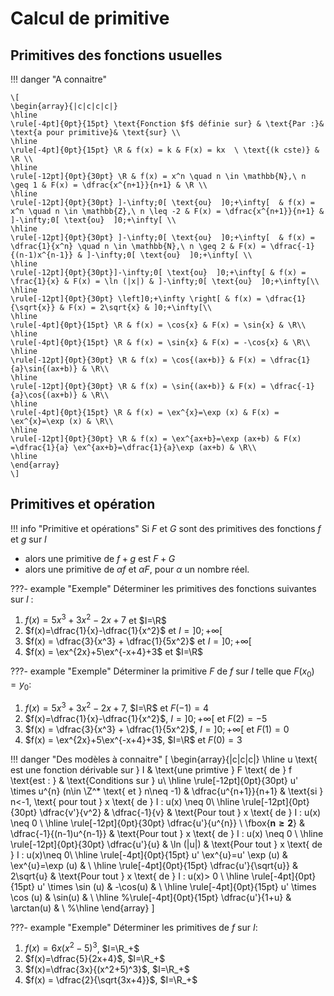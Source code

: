 # Calcul de primitive

## Primitives des fonctions usuelles

!!! danger "A connaitre"

    \[
    \begin{array}{|c|c|c|c|}
    \hline
    \rule[-4pt]{0pt}{15pt} \text{Fonction $f$ définie sur} & \text{Par :}& \text{a pour primitive}& \text{sur} \\
    \hline
    \rule[-4pt]{0pt}{15pt} \R & f(x) = k & F(x) = kx  \ \text{(k cste)} & \R \\
    \hline
    \rule[-12pt]{0pt}{30pt} \R & f(x) = x^n \quad n \in \mathbb{N},\ n \geq 1 & F(x) = \dfrac{x^{n+1}}{n+1} & \R \\
    \hline
    \rule[-12pt]{0pt}{30pt} ]-\infty;0[ \text{ou}  ]0;+\infty[  & f(x) = x^n \quad n \in \mathbb{Z},\ n \leq -2 & F(x) = \dfrac{x^{n+1}}{n+1} & ]-\infty;0[ \text{ou}  ]0;+\infty[ \\
    \hline
    \rule[-12pt]{0pt}{30pt} ]-\infty;0[ \text{ou}  ]0;+\infty[  & f(x) = \dfrac{1}{x^n} \quad n \in \mathbb{N},\ n \geq 2 & F(x) = \dfrac{-1}{(n-1)x^{n-1}} & ]-\infty;0[ \text{ou}  ]0;+\infty[ \\
    \hline
    \rule[-12pt]{0pt}{30pt}]-\infty;0[ \text{ou}  ]0;+\infty[ & f(x) = \frac{1}{x} & F(x) = \ln (|x|) & ]-\infty;0[ \text{ou}  ]0;+\infty[\\
    \hline
    \rule[-12pt]{0pt}{30pt} \left]0;+\infty \right[ & f(x) = \dfrac{1}{\sqrt{x}} & F(x) = 2\sqrt{x} & ]0;+\infty[\\
    \hline
    \rule[-4pt]{0pt}{15pt} \R & f(x) = \cos{x} & F(x) = \sin{x} & \R\\
    \hline
    \rule[-4pt]{0pt}{15pt} \R & f(x) = \sin{x} & F(x) = -\cos{x} & \R\\
    \hline
    \rule[-12pt]{0pt}{30pt} \R & f(x) = \cos{(ax+b)} & F(x) = \dfrac{1}{a}\sin{(ax+b)} & \R\\
    \hline
    \rule[-12pt]{0pt}{30pt} \R & f(x) = \sin{(ax+b)} & F(x) = \dfrac{-1}{a}\cos{(ax+b)} & \R\\
    \hline
    \rule[-4pt]{0pt}{15pt} \R & f(x) = \ex^{x}=\exp (x) & F(x) = \ex^{x}=\exp (x) & \R\\
    \hline
    \rule[-12pt]{0pt}{30pt} \R & f(x) = \ex^{ax+b}=\exp (ax+b) & F(x) =\dfrac{1}{a} \ex^{ax+b}=\dfrac{1}{a}\exp (ax+b) & \R\\
    \hline
    \end{array}
    \]


## Primitives et opération

!!! info "Primitive et opérations"
    Si $F$ et $G$ sont des primitives des fonctions $f$ et $g$ sur $I$
    <ul>
    <li> alors une primitive de $f+g$ est $F+G$</li>
    <li> alors une primitive de $\alpha f$ et $\alpha F$, pour $\alpha$ un nombre réel.</li>
    </ul>

???- example "Exemple"
    Déterminer les primitives des fonctions suivantes sur $I$ :
    <ol>
    <li> $f(x)=5x^3+3x^2-2x+7$ et $I=\R$</li>
    <li> $f(x)=\dfrac{1}{x}-\dfrac{1}{x^2}$ et $I=]0 ; +\infty[$</li>
    <li> $f(x) = \dfrac{3}{x^3} + \dfrac{1}{5x^2}$ et $I=]0 ; +\infty[$</li>
    <li> $f(x) = \ex^{2x}+5\ex^{-x+4}+3$ et $I=\R$</li>
    </ol>


???- example "Exemple"
    Déterminer la primitive $F$ de $f$ sur $I$ telle que $F(x_0)=y_0$:
    <ol>
    </li>
    <li> $f(x)=5x^3+3x^2-2x+7$, $I=\R$ et $F(-1)=4$
    </li>
    <li> $f(x)=\dfrac{1}{x}-\dfrac{1}{x^2}$, $I=]0 ; +\infty[$  et $F(2)=-5$
    </li>
    <li> $f(x) = \dfrac{3}{x^3} + \dfrac{1}{5x^2}$, $I=]0 ; +\infty[$  et $F(1)=0$
    </li>
    <li> $f(x) = \ex^{2x}+5\ex^{-x+4}+3$, $I=\R$  et $F(0)=3$
    </li>
    </ol>


!!! danger "Des modèles à connaitre"
    \[
    \begin{array}{|c|c|c|}
    \hline
    u \text{ est une fonction dérivable sur } I & \text{une primtive } F \text{ de } f \text{est : } & \text{Conditions sur } u\\
    \hline
    \rule[-12pt]{0pt}{30pt}  u' \times u^{n} (n\in \Z^* \text{ et } n\neq -1) & \dfrac{u^{n+1}}{n+1}  &  \text{si } n<-1, \text{ pour tout } x \text{ de } I :  u(x) \neq 0\\
    \hline
    \rule[-12pt]{0pt}{30pt}  \dfrac{v'}{v^2} & \dfrac{-1}{v} &  \text{Pour tout } x \text{ de } I : u(x) \neq 0 \\
    \hline
    \rule[-12pt]{0pt}{30pt}  \dfrac{u'}{u^{n}} \ \fbox{$\mathbf{n \geq 2}$} & \dfrac{-1}{(n-1)u^{n-1}}  &  \text{Pour tout } x \text{ de } I : u(x) \neq 0 \\
    \hline
    \rule[-12pt]{0pt}{30pt}  \dfrac{u'}{u}  & \ln (|u|)  &  \text{Pour tout } x \text{ de } I : u(x)\neq 0\\
    \hline
    \rule[-4pt]{0pt}{15pt} u' \ex^{u}=u' \exp (u) & \ex^{u}=\exp (u) & \\
    \hline
    \rule[-4pt]{0pt}{15pt} \dfrac{u'}{\sqrt{u}} & 2\sqrt{u} &  \text{Pour tout } x \text{ de } I : u(x)> 0 \\
    \hline
    \rule[-4pt]{0pt}{15pt}  u' \times \sin (u) & -\cos(u) & \\
    \hline
    \rule[-4pt]{0pt}{15pt}  u' \times \cos (u) & \sin(u) & \\
    \hline
    %\rule[-4pt]{0pt}{15pt} \dfrac{u'}{1+u} & \arctan(u) & \\
    %\hline
    \end{array}
    \]

???- example "Exemple"
    Déterminer les primitives de $f$ sur $I$:
    <ol>
    <li> $f(x)= 6x(x^2-5)^3$, $I=\R_+$</li>
    <li> $f(x)=\dfrac{5}{2x+4}$, $I=\R_+$</li>
    <li> $f(x)=\dfrac{3x}{(x^2+5)^3}$, $I=\R_+$</li>
    <li> $f(x) = \dfrac{2}{\sqrt{3x+4}}$, $I=\R_+$</li>
    </ol>
